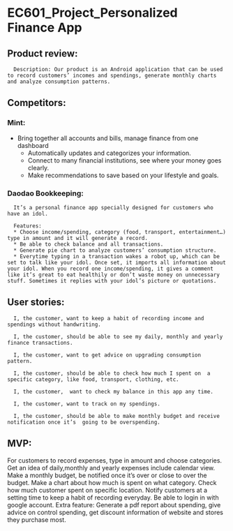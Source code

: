 # EC601_Project_Personalized Finance App

## Product review: 

      Description: Our product is an Android application that can be used to record customers’ incomes and spendings, generate monthly charts and analyze consumption patterns.

## Competitors:

### Mint:
   * Bring together all accounts and bills, manage finance from one dashboard 
      * Automatically updates and categorizes your information.
      * Connect to  many financial institutions, see where your money goes clearly.
      * Make recommendations to save based on your lifestyle and goals.

### Daodao Bookkeeping:

      It’s a personal finance app specially designed for customers who have an idol.

      Features:
      * Choose income/spending, category (food, transport, entertainment…) type in amount and it will generate a record.
      * Be able to check balance and all transactions.
      * Generate pie chart to analyze customers’ consumption structure.
      * Everytime typing in a transaction wakes a robot up, which can be set to talk like your idol. Once set, it imports all information about your idol. When you record one income/spending, it gives a comment like it’s great to eat healthily or don’t waste money on unnecessary stuff. Sometimes it replies with your idol’s picture or quotations.

## User stories:
      I, the customer, want to keep a habit of recording income and spendings without handwriting.

      I, the customer, should be able to see my daily, monthly and yearly finance transactions.

      I, the customer, want to get advice on upgrading consumption pattern.

      I, the customer, should be able to check how much I spent on  a specific category, like food, transport, clothing, etc.

      I, the customer,  want to check my balance in this app any time.

      I, the customer, want to track on my spendings.

      I, the customer, should be able to make monthly budget and receive notification once it’s  going to be overspending.

## MVP:
For customers to record expenses, type in amount and choose categories.
Get an idea of daily,monthly and yearly expenses include calendar view.
Make a monthly budget, be notified once it’s over or close to over the budget.
Make a chart about how much is spent on what category.
Check how much customer spent on specific location.
Notify customers at a setting time to keep a habit of recording everyday.
Be able to login in with google account.
Extra feature: Generate a pdf report about spending, give advice on control spending, get discount information of website and stores they purchase most.
